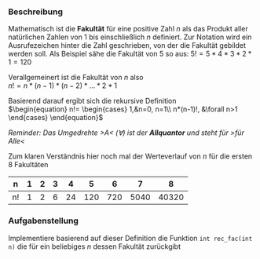 ### Beschreibung
Mathematisch ist die **Fakultät** für eine positive Zahl $n$ als das Produkt aller natürlichen Zahlen von 1 bis einschließlich $n$ definiert. Zur Notation wird ein Ausrufezeichen hinter die Zahl geschrieben, von der die Fakultät gebildet werden soll.
Als Beispiel sähe die Fakultät von 5 so aus:
$5!=5*4*3*2*1=120$ 

Verallgemeinert ist die Fakultät von $n$ also \
$n!=n*(n-1)*(n-2)*\dots*2*1$ 

Basierend darauf ergibt sich die rekursive Definition\
$\begin{equation}
    n!=
    \begin{cases}
        1,&n=0, n=1\\
        n*(n-1)!, &\forall n>1
    \end{cases}
\end{equation}$ 

_Reminder: Das Umgedrehte >A< ($\forall$) ist der **Allquantor** und steht für >für Alle<_

Zum klaren Verständnis hier noch mal der Werteverlauf von $n$ für die ersten 8 Fakultäten


| n  | 1 | 2 | 3 | 4  | 5   | 6   | 7    | 8     |
|----|---|---|---|----|-----|-----|------|-------|
| n! | 1 | 2 | 6 | 24 | 120 | 720 | 5040 | 40320 |

### Aufgabenstellung
Implementiere basierend auf dieser Definition die Funktion `int rec_fac(int n)` die für ein beliebiges $n$ dessen Fakultät zurückgibt
